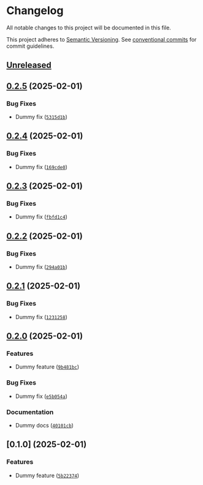 # Changelog

All notable changes to this project will be documented in this file.

This project adheres to [Semantic Versioning](https://semver.org/spec/v2.0.0.html). See
[conventional commits](https://www.conventionalcommits.org/en/v1.0.0/) for commit guidelines.

## [Unreleased](https://github.com/afuetterer/test-release/compare/0.2.5...main)

<!-- releases -->

## [0.2.5](https://github.com/afuetterer/test-release/compare/0.2.4...0.2.5) (2025-02-01)

### Bug Fixes

- Dummy fix ([`5315d1b`](https://github.com/afuetterer/test-release/commit/5315d1b6e0fdb5560a0102027b4d61166ae95405))

## [0.2.4](https://github.com/afuetterer/test-release/compare/0.2.3...0.2.4) (2025-02-01)

### Bug Fixes

- Dummy fix ([`169cde0`](https://github.com/afuetterer/test-release/commit/169cde0485828beb583829e190bab1ba8e5f6302))

## [0.2.3](https://github.com/afuetterer/test-release/compare/0.2.2...0.2.3) (2025-02-01)

### Bug Fixes

- Dummy fix ([`fbfd1c4`](https://github.com/afuetterer/test-release/commit/fbfd1c464b67a6ceb1cb4694ec5f1ac3b8b0bf1e))

## [0.2.2](https://github.com/afuetterer/test-release/compare/0.2.1...0.2.2) (2025-02-01)

### Bug Fixes

- Dummy fix ([`294a01b`](https://github.com/afuetterer/test-release/commit/294a01b4a2c219c1e631723f97d6499943b47349))

## [0.2.1](https://github.com/afuetterer/test-release/compare/0.2.0...0.2.1) (2025-02-01)

### Bug Fixes

- Dummy fix ([`1231258`](https://github.com/afuetterer/test-release/commit/123125820f05dadd214d7ed5a6af3bcdb54be3bc))

## [0.2.0](https://github.com/afuetterer/test-release/compare/0.1.0...0.2.0) (2025-02-01)

### Features

- Dummy feature
  ([`9b481bc`](https://github.com/afuetterer/test-release/commit/9b481bcc89e62a2eabb7437d5fc2f4f0d5e2c978))

### Bug Fixes

- Dummy fix ([`e5b054a`](https://github.com/afuetterer/test-release/commit/e5b054adc8e5062e70cb9b48877d0f3ea119556d))

### Documentation

- Dummy docs ([`40101cb`](https://github.com/afuetterer/test-release/commit/40101cbde89b916e4c6dc3e44692f6ed76404de1))

## [0.1.0] (2025-02-01)

### Features

- Dummy feature
  ([`5b22374`](https://github.com/afuetterer/test-release/commit/5b22374267dff79e2985b5fa5601656f45ab6b9c))
